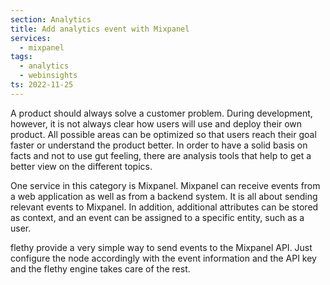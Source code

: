 ```yaml
---
section: Analytics
title: Add analytics event with Mixpanel
services:
  - mixpanel
tags:
  - analytics
  - webinsights
ts: 2022-11-25
---
```


A product should always solve a customer problem. During development, however, it is not always clear how users will use and deploy their own product. All possible areas can be optimized so that users reach their goal faster or understand the product better. In order to have a solid basis on facts and not to use gut feeling, there are analysis tools that help to get a better view on the different topics.

One service in this category is Mixpanel. Mixpanel can receive events from a web application as well as from a backend system. It is all about sending relevant events to Mixpanel. In addition, additional attributes can be stored as context, and an event can be assigned to a specific entity, such as a user.

flethy provide a very simple way to send events to the Mixpanel API. Just configure the node accordingly with the event information and the API key and the flethy engine takes care of the rest.
